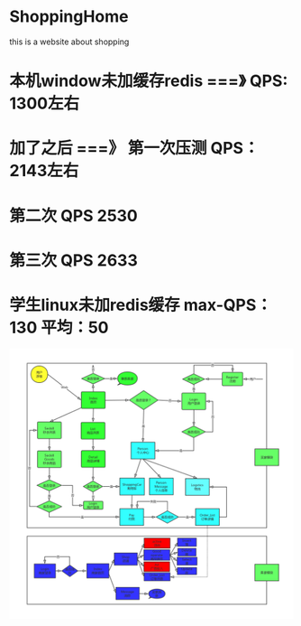 # ShoppingHome
this is  a website about shopping
# 本机window未加缓存redis ===》 QPS: 1300左右
# 加了之后 ===》 第一次压测 QPS：2143左右
#               第二次     QPS 2530
#               第三次     QPS 2633

# 学生linux未加redis缓存  max-QPS：130 平均：50
![流程图](https://github.com/zhengquantao/ShoppingHome/blob/master/ShoppingHome%E6%B5%81%E7%A8%8B%E5%9B%BE.jpg)

